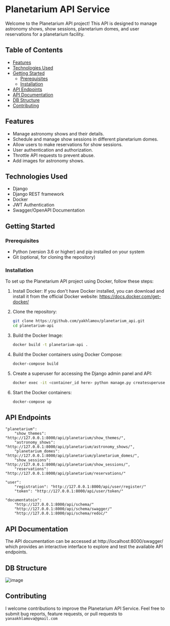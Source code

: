 # Planetarium API Service

Welcome to the Planetarium API project! This API is designed to manage astronomy shows, show sessions, planetarium domes, and user reservations for a planetarium facility.

## Table of Contents

- [Features](#features)
- [Technologies Used](#technologies-used)
- [Getting Started](#getting-started)
  - [Prerequisites](#prerequisites)
  - [Installation](#installation)
- [API Endpoints](#api-endpoints)
- [API Documentation](#api-documentation)
- [DB Structure](#db-structure)
- [Contributing](#contributing)

## Features

- Manage astronomy shows and their details.
- Schedule and manage show sessions in different planetarium domes.
- Allow users to make reservations for show sessions.
- User authentication and authorization.
- Throttle API requests to prevent abuse.
- Add images for astronomy shows.

## Technologies Used
* Django
* Django REST framework
* Docker
* JWT Authentication
* Swagger/OpenAPI Documentation


## Getting Started

### Prerequisites
* Python (version 3.6 or higher) and pip installed on your system
* Git (optional, for cloning the repository)


### Installation
To set up the Planetarium API project using Docker, follow these steps:
1. Install Docker:
If you don't have Docker installed, you can download and install it from the official Docker website: https://docs.docker.com/get-docker/

2. Clone the repository:

   ```bash
   git clone https://github.com/yakhlamov/planetarium_api.git
   cd planetarium-api
   ```

3. Build the Docker Image:
    ```bash
   docker build -t planetarium-api .
    ```
 
4. Build the Docker containers using Docker Compose:
    ```bash
    docker-compose build
    ```

5. Create a superuser for accessing the Django admin panel and API:
    ```bash 
    docker exec -it <container_id here> python manage.py createsuperuser`
    ```    
   
6. Start the Docker containers:
    ``` bash 
    docker-compose up
   ```
## API Endpoints
```
"planetarium":
    "show_themes": "http://127.0.0.1:8000/api/planetarium/show_themes/",
    "astronomy_shows": "http://127.0.0.1:8000/api/planetarium/astronomy_shows/",
    "planetarium_domes": "http://127.0.0.1:8000/api/planetarium/planetarium_domes/",
    "show_sessions": "http://127.0.0.1:8000/api/planetarium/show_sessions/",
    "reservations": "http://127.0.0.1:8000/api/planetarium/reservations/"

"user":
    "registration": "http://127.0.0.1:8000/api/user/register/"
	"token": "http://127.0.0.1:8000/api/user/token/"
	
"documentatoin": 
	"http://127.0.0.1:8000/api/schema/" 
	"http://127.0.0.1:8000/api/schema/swagger/" 
	"http://127.0.0.1:8000/api/schema/redoc/"
```

## API Documentation
The API documentation can be accessed at http://localhost:8000/swagger/ which provides an interactive interface to explore and test the available API endpoints.

## DB Structure
![image](https://github.com/yakhlamova/planetarium_api/assets/132567947/e2742605-0429-4615-9638-84a8cb840139)


## Contributing
I welcome contributions to improve the Planetarium API Service. Feel free to submit bug reports, feature requests, or pull requests to `yanaakhlamova@gmail.com`
